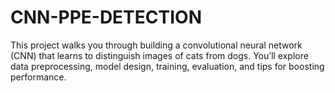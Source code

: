 # CNN-PPE-DETECTION
This project walks you through building a convolutional neural network (CNN) that learns to distinguish images of cats from dogs. You’ll explore data preprocessing, model design, training, evaluation, and tips for boosting performance.
